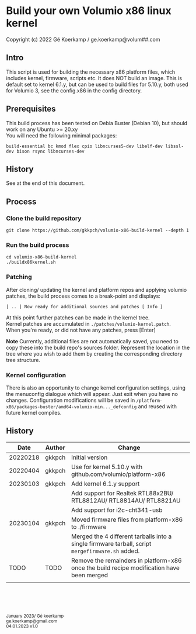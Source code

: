 # Build your own Volumio x86 linux kernel
Copyright (c) 2022 Gé Koerkamp / ge.koerkamp@volum##.com

## Intro
This script is used for building the necessary x86 platform files, which includes kernel, firmware, scripts etc. It does NOT build an image.
This is default set to kernel 6.1.y, but can be used to build files for 5.10.y, both used for Volumio 3, see the config.x86 in the config directory.

## Prerequisites

This build process has been tested on Debia Buster (Debian 10), but should work on any Ubuntu >= 20.xy  
You will need the following minimal packages:

```
build-essential bc kmod flex cpio libncurses5-dev libelf-dev libssl-dev bison rsync libncurses-dev
```

## History
See at the end of this document.

## Process

### Clone the build repository

```
git clone https://github.com/gkkpch/volumio-x86-build-kernel --depth 1
```
### Run the build process

```
cd volumio-x86-build-kernel
./buildx86kernel.sh
```

### Patching

After cloning/ updating the kernel and platform repos and applying volumio patches, the build process comes to a break-point and displays:
```
[ .. ] Now ready for additional sources and patches [ Info ]
```
At this point further patches can be made in the kernel tree.  
Kernel patches are accumulated in ```./patches/volumio-kernel.patch```.  
When you're ready, or did not have any patches, press [Enter]

**Note** Currently, additional files are not automatically saved, you need to copy these into the build repo's sources folder.
Represent the location in the tree where you wish to add them by creating the corresponding directory tree structure.

### Kernel configuration
There is also an opportunity to change kernel configuration settings, using the menuconfig dialogue which will appear.
Just exit when you have no changes. 
Configuration modifications will be saved in ```/platform-x86/packages-buster/amd64-volumio-min..._defconfig``` and reused with future kernel compiles.

## History

|Date|Author|Change
|---|---|---|
|20220218|gkkpch|Initial version
|20220404|gkkpch|Use for kernel 5.10.y with github.com/volumio/platform-x86 
|20230103|gkkpch|Add kernel 6.1.y support
|||Add support for Realtek RTL88x2BU/ RTL8812AU/ RTL8814AU/ RTL8821AU
|||Add support for i2c-cht341-usb
|20230104|gkkpch|Moved firmware files from platform-x86 to ./firmware
|||Merged the 4 different tarballs into a single firmware tarball, script ```mergefirmware.sh``` added.  
|TODO|TODO|Remove the remainders in platform-x86 once the build recipe modification have been merged 
|||



<br />
<br />
<br />
<br />
<sub> January 2023/ Gé koerkamp
<br />ge.koerkamp@gmail.com
<br />04.01.2023 v1.0

